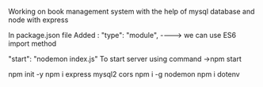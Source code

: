 Working on book management system with the help of mysql database and node with express

In package.json file
Added :
"type": "module", ----> we can use ES6 import method

"start": "nodemon index.js"
To start server using command
->npm start

npm init -y
npm i express mysql2 cors
npm i -g nodemon
npm i dotenv
